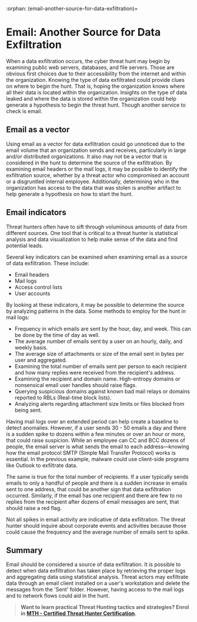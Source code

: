 :orphan:
(email-another-source-for-data-exfiltration)=

# Email: Another Source for Data Exfiltration

When a data exfiltration occurs, the cyber threat hunt may begin by examining public web servers, databases, and file servers. Those are obvious first choices due to their accessibility from the internet and within the organization. Knowing the type of data exfiltrated could provide clues on where to begin the hunt. That is, hoping the organization knows where all their data is located within the organization. Insights on the type of data leaked and where the data is stored within the organization could help generate a hypothesis to begin the threat hunt. Though another service to check is email.

## Email as a vector

Using email as a vector for data exfiltration could go unnoticed due to the email volume that an organization sends and receives, particularly in large and/or distributed organizations. It also may not be a vector that is considered in the hunt to determine the source of the exfiltration. By examining email headers or the mail logs, it may be possible to identify the exfiltration source, whether by a threat actor who compromised an account or a disgruntled internal employee. Additionally, determining who in the organization has access to the data that was stolen is another artifact to help generate a hypothesis on how to start the hunt.

## Email indicators

Threat hunters often have to sift through voluminous amounts of data from different sources. One tool that is critical to a threat hunter is statistical analysis and data visualization to help make sense of the data and find potential leads.

Several key indicators can be examined when examining email as a source of data exfiltration. These include:

- Email headers
- Mail logs
- Access control lists
- User accounts

By looking at these indicators, it may be possible to determine the source by analyzing patterns in the data. Some methods to employ for the hunt in mail logs:

- Frequency in which emails are sent by the hour, day, and week. This can be done by the time of day as well.
- The average number of emails sent by a user on an hourly, daily, and weekly basis.
- The average size of attachments or size of the email sent in bytes per user and aggregated.
- Examining the total number of emails sent per person to each recipient and how many replies were received from the recipient's address.
- Examining the recipient and domain name. High-entropy domains or nonsensical email user handles should raise flags.
- Querying suspicious domains against known bad mail relays or domains reported to RBLs (Real-time block lists).
- Analyzing alerts regarding attachment size limits or files blocked from being sent.

Having mail logs over an extended period can help create a baseline to detect anomalies. However, if a user sends 30 - 50 emails a day and there is a sudden spike to dozens within a few minutes or over an hour or more, that could raise suspicion. While an employee can CC and BCC dozens of people, the email server is what sends the email to each address—knowing how the email protocol SMTP (Simple Mail Transfer Protocol) works is essential. In the previous example, malware could use client-side programs like Outlook to exfiltrate data.

The same is true for the total number of recipients. If a user typically sends emails to only a handful of people and there is a sudden increase in emails sent to one address, that could be another sign that data exfiltration occurred. Similarly, if the email has one recipient and there are few to no replies from the recipient after dozens of email messages are sent, that should raise a red flag.

Not all spikes in email activity are indicative of data exfiltration. The threat hunter should inquire about corporate events and activities because those could cause the frequency and the average number of emails sent to spike.

## Summary

Email should be considered a source of data exfiltration. It is possible to detect when data exfiltration has taken place by retrieving the proper logs and aggregating data using statistical analysis. Threat actors may exfiltrate data through an email client installed on a user's workstation and delete the messages from the 'Sent' folder. However, having access to the mail logs and to network flows could aid in the hunt.

> **Want to learn practical Threat Hunting tactics and strategies? Enrol in [MTH - Certified Threat Hunter Certification](https://www.mosse-institute.com/certifications/mth-certified-threat-hunter.html).**
